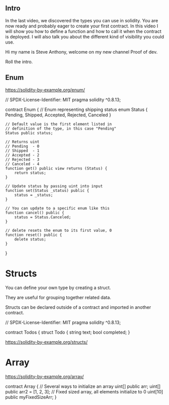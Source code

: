 ## Intro

In the last video, we discovered the types you can use in solidity.
You are now ready and probably eager to create your first contract.
In this video I will show you how to define a function and how to call it when the contract is deployed.
I will also talk you about the different kind of visibility you could use.

Hi my name is Steve Anthony, welcome on my new channel Proof of dev. 

Roll the intro.



## Enum

https://solidity-by-example.org/enum/

// SPDX-License-Identifier: MIT
pragma solidity ^0.8.13;

contract Enum {
    // Enum representing shipping status
    enum Status {
        Pending,
        Shipped,
        Accepted,
        Rejected,
        Canceled
    }

    // Default value is the first element listed in
    // definition of the type, in this case "Pending"
    Status public status;

    // Returns uint
    // Pending  - 0
    // Shipped  - 1
    // Accepted - 2
    // Rejected - 3
    // Canceled - 4
    function get() public view returns (Status) {
        return status;
    }

    // Update status by passing uint into input
    function set(Status _status) public {
        status = _status;
    }

    // You can update to a specific enum like this
    function cancel() public {
        status = Status.Canceled;
    }

    // delete resets the enum to its first value, 0
    function reset() public {
        delete status;
    }
}
# Structs
You can define your own type by creating a struct.

They are useful for grouping together related data.

Structs can be declared outside of a contract and imported in another contract.

// SPDX-License-Identifier: MIT
pragma solidity ^0.8.13;

contract Todos {
    struct Todo {
        string text;
        bool completed;
    }

https://solidity-by-example.org/structs/

# Array

https://solidity-by-example.org/array/

contract Array {
    // Several ways to initialize an array
    uint[] public arr;
    uint[] public arr2 = [1, 2, 3];
    // Fixed sized array, all elements initialize to 0
    uint[10] public myFixedSizeArr;
}